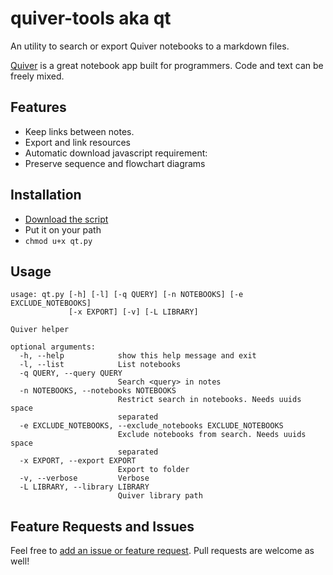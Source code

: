quiver-tools aka qt
===================

An utility to search or export Quiver notebooks to a markdown files.

[Quiver](http://happenapps.com/#quiver) is a great notebook app built for programmers. Code and text can be freely mixed. 

## Features

- Keep links between notes. 
- Export and link resources
- Automatic download javascript requirement:
- Preserve sequence and flowchart diagrams



## Installation

- [Download the script](https://raw.githubusercontent.com/mbelletti/quiver-tools/master/qt.py)
- Put it on your path
- `chmod u+x qt.py`

## Usage

	usage: qt.py [-h] [-l] [-q QUERY] [-n NOTEBOOKS] [-e EXCLUDE_NOTEBOOKS]
	             [-x EXPORT] [-v] [-L LIBRARY]

	Quiver helper

	optional arguments:
	  -h, --help            show this help message and exit
	  -l, --list            List notebooks
	  -q QUERY, --query QUERY
	                        Search <query> in notes
	  -n NOTEBOOKS, --notebooks NOTEBOOKS
	                        Restrict search in notebooks. Needs uuids space
	                        separated
	  -e EXCLUDE_NOTEBOOKS, --exclude_notebooks EXCLUDE_NOTEBOOKS
	                        Exclude notebooks from search. Needs uuids space
	                        separated
	  -x EXPORT, --export EXPORT
	                        Export to folder
	  -v, --verbose         Verbose
	  -L LIBRARY, --library LIBRARY
	                        Quiver library path

## Feature Requests and Issues

Feel free to [add an issue or feature request](https://github.com/mbelletti/quiver-tools/issues). Pull requests are welcome as well! 

